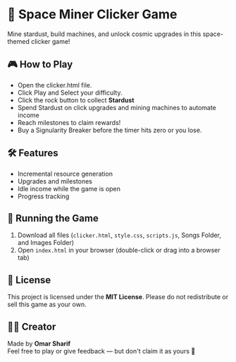 # 🚀 Space Miner Clicker Game

Mine stardust, build machines, and unlock cosmic upgrades in this space-themed clicker game!

## 🎮 How to Play
- Open the clicker.html file.
- Click Play and Select your difficulty.
- Click the rock button to collect **Stardust**
- Spend Stardust on click upgrades and mining machines to automate income
- Reach milestones to claim rewards!
- Buy a Signularity Breaker before the timer hits zero or you lose.
  
## 🛠️ Features
- Incremental resource generation
- Upgrades and milestones
- Idle income while the game is open
- Progress tracking


## 📁 Running the Game
1. Download all files (`clicker.html`, `style.css`, `scripts.js`, Songs Folder, and Images Folder)
2. Open `index.html` in your browser (double-click or drag into a browser tab)

## 🔐 License
This project is licensed under the **MIT License**.
Please do not redistribute or sell this game as your own.

## 🙋‍♂️ Creator
Made by **Omar Sharif**  
Feel free to play or give feedback — but don't claim it as yours 🙂
